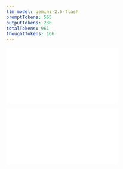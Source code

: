 ```yaml
---
llm_model: gemini-2.5-flash
promptTokens: 565
outputTokens: 230
totalTokens: 961
thoughtTokens: 166
---
```


![@](steps/_.8cc958db.md)

![@](steps/response.d8e95390.md)